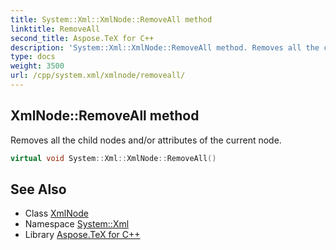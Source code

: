 ```yaml
---
title: System::Xml::XmlNode::RemoveAll method
linktitle: RemoveAll
second_title: Aspose.TeX for C++
description: 'System::Xml::XmlNode::RemoveAll method. Removes all the child nodes and/or attributes of the current node in C++.'
type: docs
weight: 3500
url: /cpp/system.xml/xmlnode/removeall/
---
```

## XmlNode::RemoveAll method


Removes all the child nodes and/or attributes of the current node.

```cpp
virtual void System::Xml::XmlNode::RemoveAll()
```

## See Also

* Class [XmlNode](../)
* Namespace [System::Xml](../../)
* Library [Aspose.TeX for C++](../../../)
